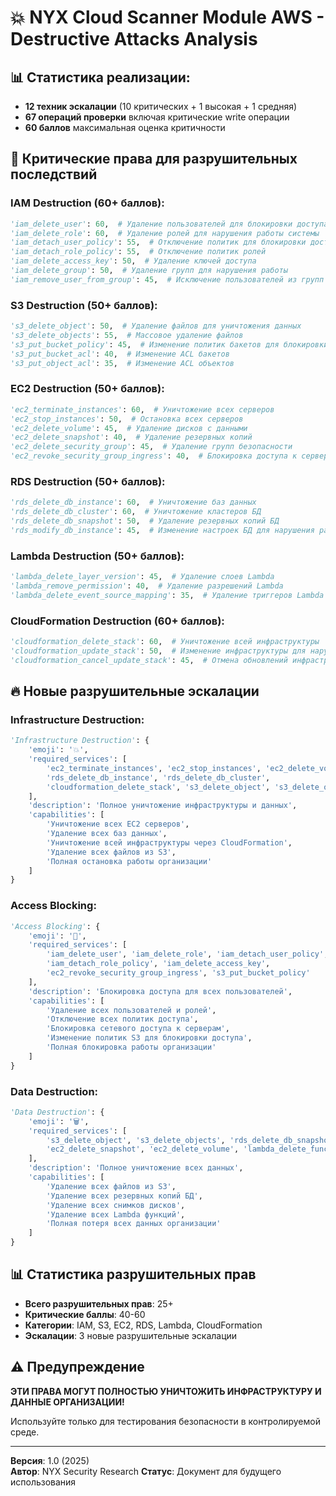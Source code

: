 # 💥 NYX Cloud Scanner Module AWS - Destructive Attacks Analysis

## 📊 Статистика реализации:
- **12 техник эскалации** (10 критических + 1 высокая + 1 средняя)
- **67 операций проверки** включая критические write операции
- **60 баллов** максимальная оценка критичности

## 🚨 Критические права для разрушительных последствий

### **IAM Destruction (60+ баллов):**
```python
'iam_delete_user': 60,  # Удаление пользователей для блокировки доступа
'iam_delete_role': 60,  # Удаление ролей для нарушения работы системы
'iam_detach_user_policy': 55,  # Отключение политик для блокировки доступа
'iam_detach_role_policy': 55,  # Отключение политик ролей
'iam_delete_access_key': 50,  # Удаление ключей доступа
'iam_delete_group': 50,  # Удаление групп для нарушения работы
'iam_remove_user_from_group': 45,  # Исключение пользователей из групп
```

### **S3 Destruction (50+ баллов):**
```python
's3_delete_object': 50,  # Удаление файлов для уничтожения данных
's3_delete_objects': 55,  # Массовое удаление файлов
's3_put_bucket_policy': 45,  # Изменение политик бакетов для блокировки доступа
's3_put_bucket_acl': 40,  # Изменение ACL бакетов
's3_put_object_acl': 35,  # Изменение ACL объектов
```

### **EC2 Destruction (50+ баллов):**
```python
'ec2_terminate_instances': 60,  # Уничтожение всех серверов
'ec2_stop_instances': 50,  # Остановка всех серверов
'ec2_delete_volume': 45,  # Удаление дисков с данными
'ec2_delete_snapshot': 40,  # Удаление резервных копий
'ec2_delete_security_group': 45,  # Удаление групп безопасности
'ec2_revoke_security_group_ingress': 40,  # Блокировка доступа к серверам
```

### **RDS Destruction (50+ баллов):**
```python
'rds_delete_db_instance': 60,  # Уничтожение баз данных
'rds_delete_db_cluster': 60,  # Уничтожение кластеров БД
'rds_delete_db_snapshot': 50,  # Удаление резервных копий БД
'rds_modify_db_instance': 45,  # Изменение настроек БД для нарушения работы
```

### **Lambda Destruction (50+ баллов):**
```python
'lambda_delete_layer_version': 45,  # Удаление слоев Lambda
'lambda_remove_permission': 40,  # Удаление разрешений Lambda
'lambda_delete_event_source_mapping': 35,  # Удаление триггеров Lambda
```

### **CloudFormation Destruction (60+ баллов):**
```python
'cloudformation_delete_stack': 60,  # Уничтожение всей инфраструктуры
'cloudformation_update_stack': 50,  # Изменение инфраструктуры для нарушения работы
'cloudformation_cancel_update_stack': 45,  # Отмена обновлений инфраструктуры
```

## 🔥 Новые разрушительные эскалации

### **Infrastructure Destruction:**
```python
'Infrastructure Destruction': {
    'emoji': '💥',
    'required_services': [
        'ec2_terminate_instances', 'ec2_stop_instances', 'ec2_delete_volume',
        'rds_delete_db_instance', 'rds_delete_db_cluster',
        'cloudformation_delete_stack', 's3_delete_object', 's3_delete_objects'
    ],
    'description': 'Полное уничтожение инфраструктуры и данных',
    'capabilities': [
        'Уничтожение всех EC2 серверов',
        'Удаление всех баз данных',
        'Уничтожение всей инфраструктуры через CloudFormation',
        'Удаление всех файлов из S3',
        'Полная остановка работы организации'
    ]
}
```

### **Access Blocking:**
```python
'Access Blocking': {
    'emoji': '🚫',
    'required_services': [
        'iam_delete_user', 'iam_delete_role', 'iam_detach_user_policy',
        'iam_detach_role_policy', 'iam_delete_access_key',
        'ec2_revoke_security_group_ingress', 's3_put_bucket_policy'
    ],
    'description': 'Блокировка доступа для всех пользователей',
    'capabilities': [
        'Удаление всех пользователей и ролей',
        'Отключение всех политик доступа',
        'Блокировка сетевого доступа к серверам',
        'Изменение политик S3 для блокировки доступа',
        'Полная блокировка работы организации'
    ]
}
```

### **Data Destruction:**
```python
'Data Destruction': {
    'emoji': '🗑️',
    'required_services': [
        's3_delete_object', 's3_delete_objects', 'rds_delete_db_snapshot',
        'ec2_delete_snapshot', 'ec2_delete_volume', 'lambda_delete_function'
    ],
    'description': 'Полное уничтожение всех данных',
    'capabilities': [
        'Удаление всех файлов из S3',
        'Удаление всех резервных копий БД',
        'Удаление всех снимков дисков',
        'Удаление всех Lambda функций',
        'Полная потеря всех данных организации'
    ]
}
```

## 📊 Статистика разрушительных прав

- **Всего разрушительных прав**: 25+
- **Критические баллы**: 40-60
- **Категории**: IAM, S3, EC2, RDS, Lambda, CloudFormation
- **Эскалации**: 3 новые разрушительные эскалации

## ⚠️ Предупреждение

**ЭТИ ПРАВА МОГУТ ПОЛНОСТЬЮ УНИЧТОЖИТЬ ИНФРАСТРУКТУРУ И ДАННЫЕ ОРГАНИЗАЦИИ!**

Используйте только для тестирования безопасности в контролируемой среде.

---

**Версия**: 1.0 (2025)  
**Автор**: NYX Security Research
**Статус**: Документ для будущего использования
